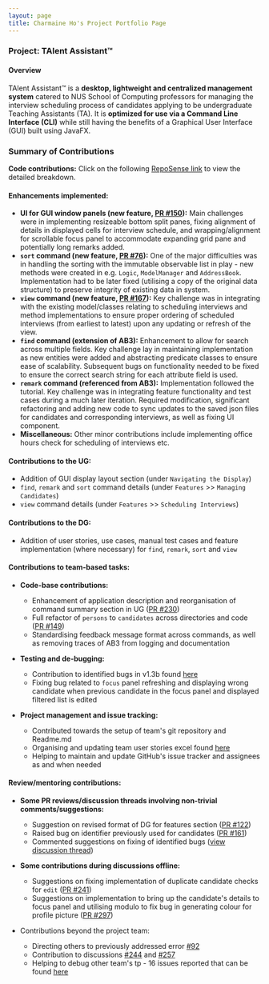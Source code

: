```yaml
---
layout: page
title: Charmaine Ho's Project Portfolio Page
---
```


### Project: TAlent Assistant™
#### Overview 
TAlent Assistant™ is a **desktop, lightweight and centralized management system** catered to NUS School of Computing professors for managing
the interview scheduling process of candidates applying to be undergraduate Teaching Assistants (TA). It is **optimized for use via a Command Line Interface (CLI)** while still having the benefits of a Graphical User Interface (GUI) built using JavaFX.

### Summary of Contributions

**Code contributions:** Click on the following
[RepoSense link](https://nus-cs2103-ay2122s2.github.io/tp-dashboard/?search=&sort=groupTitle&sortWithin=title&timeframe=week&mergegroup=&groupSelect=groupByRepos&breakdown=true&checkedFileTypes=docs~functional-code~test-code~other&since=2022-02-18&tabOpen=true&tabType=authorship&zFR=false&tabAuthor=charmainehly&tabRepo=AY2122S2-CS2103-F11-2%2Ftp%5Bmaster%5D&authorshipIsMergeGroup=false&authorshipFileTypes=docs~functional-code~test-code&authorshipIsBinaryFileTypeChecked=false)
to view the detailed breakdown.

#### Enhancements implemented:
* **UI for GUI window panels (new feature, [PR #150](https://github.com/AY2122S2-CS2103-F11-2/tp/pull/150/files)):**
Main challenges were in implementing resizeable bottom split panes, fixing alignment of details in displayed cells for interview schedule,
and wrapping/alignment for scrollable focus panel to accommodate expanding grid pane and potentially long remarks added.
* **`sort` command (new feature, [PR #76](https://github.com/AY2122S2-CS2103-F11-2/tp/pull/76)):** One of the major difficulties was in
handling the sorting with the immutable observable list in play - new methods were created in e.g. `Logic`, `ModelManager` and `AddressBook`.
Implementation had to be later fixed (utilising a copy of the original data structure) to preserve integrity of existing data in system.
* **`view` command (new feature, [PR #167](https://github.com/AY2122S2-CS2103-F11-2/tp/pull/167)):** Key challenge was in
integrating with the existing model/classes relating to scheduling interviews and method implementations to ensure
proper ordering of scheduled interviews (from earliest to latest) upon any updating or refresh of the view.
* **`find` command (extension of AB3):** Enhancement to allow for search across
multiple fields. Key challenge lay in maintaining implementation as new entities were added and abstracting predicate
classes to ensure ease of scalability. Subsequent bugs on functionality needed to be fixed to ensure the correct search
string for each attribute field is used.
* **`remark` command (referenced from AB3):** 
Implementation followed the tutorial. Key challenge was in integrating feature functionality and test cases during a much
later iteration. Required modification, significant refactoring and adding new code to sync updates to the saved json files for candidates
and corresponding interviews, as well as fixing UI component.
* **Miscellaneous:** Other minor contributions include implementing office hours check for scheduling of interviews etc.

#### Contributions to the UG:
* Addition of GUI display layout section (under `Navigating the Display`)
* `find`, `remark` and `sort` command details (under `Features` >> `Managing Candidates`)
* `view` command details (under `Features` >> `Scheduling Interviews`)

#### Contributions to the DG:
* Addition of user stories, use cases, manual test cases and feature implementation (where necessary) for `find`, `remark`, `sort` and `view`

#### Contributions to team-based tasks:
* **Code-base contributions:**
  * Enhancement of application description and reorganisation of command summary section in UG ([PR #230](https://github.com/AY2122S2-CS2103-F11-2/tp/pull/230))
  * Full refactor of `persons` to `candidates` across directories and code ([PR #149](https://github.com/AY2122S2-CS2103-F11-2/tp/pull/149))
  * Standardising feedback message format across commands, as well as removing traces of AB3 from logging and documentation

* **Testing and de-bugging:**
  * Contribution to identified bugs in v1.3b found [here](https://github.com/AY2122S2-CS2103-F11-2/tp/issues/240)
  * Fixing bug related to `focus` panel refreshing and displaying wrong candidate when previous candidate in the focus panel and displayed filtered list is edited

* **Project management and issue tracking:**
  * Contributed towards the setup of team's git repository and Readme.md
  * Organising and updating team user stories excel found [here](https://docs.google.com/spreadsheets/d/1Qx6gL3KLV65z9QHPbaAWWYKH0HmyyJ_DtZmphLeiBDw/edit#gid=0)
  * Helping to maintain and update GitHub's issue tracker and assignees as and when needed


#### Review/mentoring contributions:
* **Some PR reviews/discussion threads involving non-trivial comments/suggestions:**
  * Suggestion on revised format of DG for features section ([PR #122](https://github.com/AY2122S2-CS2103-F11-2/tp/pull/122#issuecomment-1077432512)) <br>
  * Raised bug on identifier previously used for candidates ([PR #161](https://github.com/AY2122S2-CS2103-F11-2/tp/pull/161))
  * Commented suggestions on fixing of identified bugs ([view discussion thread](https://github.com/AY2122S2-CS2103-F11-2/tp/issues/240))
* **Some contributions during discussions offline:**
  * Suggestions on fixing implementation of duplicate candidate checks for `edit` ([PR #241](https://github.com/AY2122S2-CS2103-F11-2/tp/pull/241))
  * Suggestions on implementation to bring up the candidate's details to focus panel and utilising modulo to fix bug in generating colour for profile picture ([PR #297](https://github.com/AY2122S2-CS2103-F11-2/tp/pull/297/files))

* Contributions beyond the project team:
  * Directing others to previously addressed error [#92](https://github.com/nus-cs2103-AY2122S2/forum/issues/92)
  * Contribution to discussions [#244](https://github.com/nus-cs2103-AY2122S2/forum/issues/244) and [#257](https://github.com/nus-cs2103-AY2122S2/forum/issues/257)
  * Helping to debug other team's tp - 16 issues reported that can be found [here](https://github.com/charmainehly/ped/issues)

